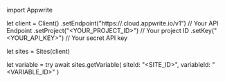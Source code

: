 import Appwrite

let client = Client()
    .setEndpoint("https://<REGION>.cloud.appwrite.io/v1") // Your API Endpoint
    .setProject("<YOUR_PROJECT_ID>") // Your project ID
    .setKey("<YOUR_API_KEY>") // Your secret API key

let sites = Sites(client)

let variable = try await sites.getVariable(
    siteId: "<SITE_ID>",
    variableId: "<VARIABLE_ID>"
)

